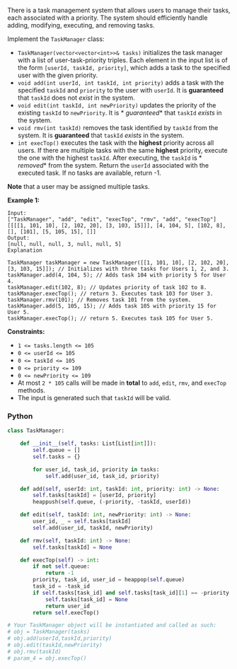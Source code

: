 There is a task management system that allows users to manage their tasks, each associated with a priority. The system
should efficiently handle adding, modifying, executing, and removing tasks.

Implement the  `TaskManager`  class:

- `TaskManager(vector<vector<int>>& tasks)`  initializes the task manager with a list of user-task-priority triples.
  Each element in the input list is of the form  `[userId, taskId, priority]`, which adds a task to the specified user
  with the given priority.
- `void add(int userId, int taskId, int priority)`  adds a task with the specified  `taskId`  and  `priority`  to the
  user with  `userId`. It is  **guaranteed**  that  `taskId`  does not  _exist_  in the system.
- `void edit(int taskId, int newPriority)`  updates the priority of the existing  `taskId`  to  `newPriority`. It is  *
  *guaranteed**  that  `taskId`  _exists_  in the system.
- `void rmv(int taskId)`  removes the task identified by  `taskId`  from the system. It is  **guaranteed**
  that  `taskId`  _exists_  in the system.
- `int execTop()`  executes the task with the  **highest**  priority across all users. If there are multiple tasks with
  the same  **highest**  priority, execute the one with the highest  `taskId`. After executing, the  `taskId`  is  *
  *removed**  from the system. Return the  `userId`  associated with the executed task. If no tasks are available,
  return -1.

**Note**  that a user may be assigned multiple tasks.

**Example 1:**

```
Input:  
["TaskManager", "add", "edit", "execTop", "rmv", "add", "execTop"]  
[[[[1, 101, 10], [2, 102, 20], [3, 103, 15]]], [4, 104, 5], [102, 8], [], [101], [5, 105, 15], []]
Output:  
[null, null, null, 3, null, null, 5]
Explanation

TaskManager taskManager = new TaskManager([[1, 101, 10], [2, 102, 20], [3, 103, 15]]); // Initializes with three tasks for Users 1, 2, and 3.  
taskManager.add(4, 104, 5); // Adds task 104 with priority 5 for User 4.  
taskManager.edit(102, 8); // Updates priority of task 102 to 8.  
taskManager.execTop(); // return 3. Executes task 103 for User 3.  
taskManager.rmv(101); // Removes task 101 from the system.  
taskManager.add(5, 105, 15); // Adds task 105 with priority 15 for User 5.  
taskManager.execTop(); // return 5. Executes task 105 for User 5.
```

**Constraints:**

- `1 <= tasks.length <= 105`
- `0 <= userId <= 105`
- `0 <= taskId <= 105`
- `0 <= priority <= 109`
- `0 <= newPriority <= 109`
- At most  `2 * 105`  calls will be made in  **total**  to  `add`,  `edit`,  `rmv`, and  `execTop`  methods.
- The input is generated such that  `taskId`  will be valid.

### Python

```python
class TaskManager:

    def __init__(self, tasks: List[List[int]]):
        self.queue = []
        self.tasks = {}

        for user_id, task_id, priority in tasks:
            self.add(user_id, task_id, priority)

    def add(self, userId: int, taskId: int, priority: int) -> None:
        self.tasks[taskId] = [userId, priority]
        heappush(self.queue, (-priority, -taskId, userId))

    def edit(self, taskId: int, newPriority: int) -> None:
        user_id, _ = self.tasks[taskId]
        self.add(user_id, taskId, newPriority)

    def rmv(self, taskId: int) -> None:
        self.tasks[taskId] = None

    def execTop(self) -> int:
        if not self.queue:
            return -1
        priority, task_id, user_id = heappop(self.queue)
        task_id = -task_id
        if self.tasks[task_id] and self.tasks[task_id][1] == -priority and self.tasks[task_id][0] == user_id:
            self.tasks[task_id] = None
            return user_id
        return self.execTop()

# Your TaskManager object will be instantiated and called as such:
# obj = TaskManager(tasks)
# obj.add(userId,taskId,priority)
# obj.edit(taskId,newPriority)
# obj.rmv(taskId)
# param_4 = obj.execTop()
```